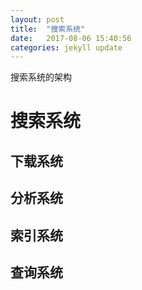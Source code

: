 ```yaml
---
layout: post
title:  "搜索系统"
date:   2017-08-06 15:40:56
categories: jekyll update
---
```

搜索系统的架构
# 搜索系统

## 下载系统

## 分析系统

## 索引系统

## 查询系统
